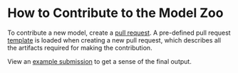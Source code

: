 # How to Contribute to the Model Zoo

To contribute a new model, create a [pull request](https://github.com/onnx/models/pull/new/). A pre-defined pull request [template](PULL_REQUEST_TEMPLATE.md) is loaded when creating a new pull request, which describes all the artifacts required for making the contribution.

View an [example submission](./models/vision/classification/resnet/README.md) to get a sense of the final output.
